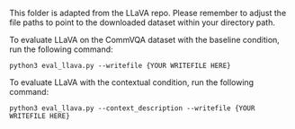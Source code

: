This folder is adapted from the LLaVA repo. Please remember to adjust the file paths to point to the downloaded dataset within your directory path.

To evaluate LLaVA on the CommVQA dataset with the baseline condition, run the following command:
```
python3 eval_llava.py --writefile {YOUR WRITEFILE HERE}
```

To evaluate LLaVA with the contextual condition, run the following command:
```
python3 eval_llava.py --context_description --writefile {YOUR WRITEFILE HERE}
```
